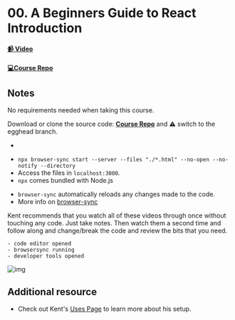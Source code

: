 # 00. A Beginners Guide to React Introduction

#### [📹 Video](https://egghead.io/lessons/react-v2-00-a-beginners-guide-to-react-introduction?pl=a-beginners-guide-to-react-v2-6c4d)

#### [💻Course Repo](https://github.com/kentcdodds/beginners-guide-to-react/tree/egghead)

## Notes

<TimeStamp start="0:11" end="0:20">

  No requirements needed when taking this course.

</TimeStamp>

<TimeStamp start="2:06" end="2:14">

  Download or clone the source code: [**Course Repo**](https://github.com/kentcdodds/beginners-guide-to-react/tree/egghead) and ⚠️ switch to the egghead branch.
  
</TimeStamp>

- 
 
<TimeStamp start="3:52" end="4:00">

  - `npx browser-sync start --server --files "./*.html" --no-open --no-notify --directory` 
  - Access the files in `localhost:3000`.
  - `npx` comes bundled with Node.js
  
</TimeStamp>

<TimeStamp start="4:32" end="4:50">

  - `browser-sync` automatically reloads any changes made to the code.
  - More info on [browser-sync](https://github.com/wesbos/browser-sync-remote-example)
  
</TimeStamp>

<TimeStamp start="5:02" end="5:19">

  Kent recommends that you watch all of these videos through once without touching any code. Just take notes. Then watch them a second time and follow along and change/break the code and review the bits that you need.
  
</TimeStamp>

```
- code editor opened
- browsersync running
- developer tools opened
```

![img](https://res.cloudinary.com/dg3gyk0gu/image/upload/v1591296082/transcript-images/react-a-beginners-guide-to-react-introduction-setupsetup.jpg)

## Additional resource

- Check out Kent's [Uses Page](https://kentcdodds.com/uses/) to learn more about his setup.
